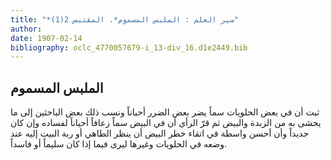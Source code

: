 ```yaml
---
title: "*سير العلم : الملبس المسموم*. المقتبس 2(1)"
author: 
date: 1907-02-14
bibliography: oclc_4770057679-i_13-div_16.d1e2449.bib
---
```




##  الملبس المسموم 


 ثبت أن في بعض الحلويات سماً يضر بعض الضرر أحياناً ونسب ذلك بعض الباحثين إلى ما يحشى به من الزبدة والبيض ثم قرّ الرأي أن في البيض سماً زعافاً أحياناً لفساده وإن كان جديداً وأن أحسن واسطة في اتقاء خطر البيض أن ينظر الطاهي أو ربة البيت إليه عند وضعه في الحلويات وغيرها ليرى فيما إذا كان سليماً أو فاسداً.  
